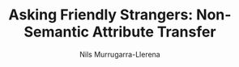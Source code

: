 ---
paperId: 1
author: Nils Murrugarra-Llerena
publicationauthor: Murrugarra-Llerena, N.
title: "Asking Friendly Strangers: Non-Semantic Attribute Transfer"
pdf: --
poster: Poster_Nils_Murrugarra-Llerena
alt: --
type: Poster
topic: Deep Learning
link: https://research.latinxinai.org/papers/icml/2019/pdf/Poster_Nils_Murrugarra-Llerena.pdf
conference: icml
year: 2019
tags: icml-2019-ab
location: California, USA
---